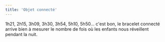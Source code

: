 ```yaml
---
title: 'Objet connecté'
---
```


1h21, 2h15, 3h09, 3h30, 3h54, 5h10, 5h50… c'est bon, le bracelet connecté arrive bien à mesurer le nombre de fois où les enfants nous réveillent pendant la nuit.
